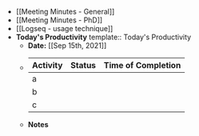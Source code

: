 - [[Meeting Minutes - General]]
- [[Meeting Minutes - PhD]]
- [[Logseq - usage technique]]
- **Today's Productivity**
  template:: Today's Productivity
	- **Date:** [[Sep 15th, 2021]]
	-
	  | **Activity**      | **Status** | **Time of Completion**    |
	  |---|---|---|
	  | a  |   |   | 
	  | b  |   |   | 
	  | c |   |   |
	- **Notes**